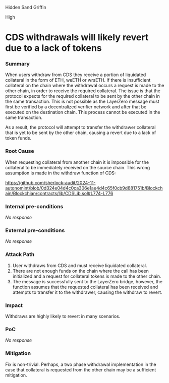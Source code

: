 Hidden Sand Griffin

High

# CDS withdrawals will likely revert due to a lack of tokens

### Summary

When users withdraw from CDS they receive a portion of liquidated collateral in the form of ETH, weETH or wrsETH. If there is insufficient collateral on the chain where the withdrawal occurs a request is made to the other chain, in order to receive the required collateral. The issue is that the protocol expects for the required collateral to be sent by the other chain in the same transaction. This is not possible as the LayerZero message must first be verified by a decentralized verifier network and after that be executed on the destination chain. This process cannot be executed in the same transaction.

As a result, the protocol will attempt to transfer the withdrawer collateral that is yet to be sent by the other chain, causing a revert due to a lack of token funds.

### Root Cause

When requesting collateral from another chain it is impossible for the collateral to be immediately received on the source chain. This wrong assumption is made in the withdraw function of CDS:

https://github.com/sherlock-audit/2024-11-autonomint/blob/0d324e04d4c0ca306e1ae4d4c65f0cb9d681751b/Blockchain/Blockchian/contracts/lib/CDSLib.sol#L774-L776

### Internal pre-conditions

_No response_

### External pre-conditions

_No response_

### Attack Path

1. User withdraws from CDS and must receive liquidated collateral.
2. There are not enough funds on the chain where the call has been initialized and a request for collateral tokens is made to the other chain.
3. The message is successfully sent to the LayerZero bridge, however, the function assumes that the requested collateral has been received and attempts to transfer it to the withdrawer, causing the withdraw to revert.

### Impact

Withdraws are highly likely to revert in many scenarios.

### PoC

_No response_

### Mitigation

Fix is non-trivial. Perhaps, a two phase withdrawal implementation in the case that collateral is requested from the other chain may be a sufficient mitigation.